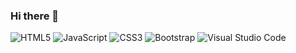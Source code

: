 ### Hi there 👋

<!--
**IFloress/IFloress** is a ✨ _special_ ✨ repository because its `README.md` (this file) appears on your GitHub profile.

Here are some ideas to get you started:

- 🔭 I’m currently working on ...
- 🌱 I’m currently learning ...
- 👯 I’m looking to collaborate on ...
- 🤔 I’m looking for help with ...
- 💬 Ask me about ...
- 📫 How to reach me: ...
- 😄 Pronouns: ...
- ⚡ Fun fact: ...
-->



![HTML5](https://img.shields.io/badge/html5-%23E34F26.svg?logo=html5&logoColor=white) ![JavaScript](https://img.shields.io/badge/javascript-%23323330.svg?logo=javascript&logoColor=%23F7DF1E)  ![CSS3](https://img.shields.io/badge/css3-%231572B6.svg?logo=css3&logoColor=white) ![Bootstrap](https://img.shields.io/badge/bootstrap-%23563D7C.svg?logo=bootstrap&logoColor=white) ![Visual Studio Code](https://img.shields.io/badge/Visual%20Studio%20Code-0078d7.svg?logo=visual-studio-code&logoColor=white)
